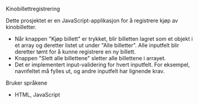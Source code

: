 Kinobillettregistrering

Dette prosjektet er en JavaScript-applikasjon for å registrere kjøp av kinobilletter.

- Når knappen "Kjøp billett" er trykket, blir billetten lagret som et objekt i et array og deretter listet ut under "Alle billetter". Alle inputfelt blir deretter tømt for å kunne registrere en ny billett.
- Knappen "Slett alle billettene" sletter alle billettene i arrayet.
- Det er implementert input-validering for hvert inputfelt. For eksempel, navnfeltet må fylles ut, og andre inputfelt har lignende krav.

Bruker språkene
- HTML, JavaScript
